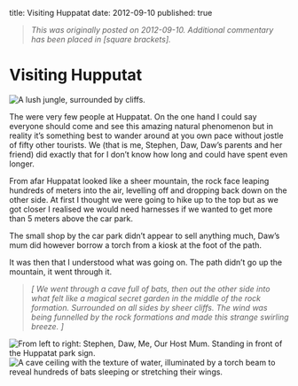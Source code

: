 title: Visiting Huppatat
date: 2012-09-10
published: true

> _This was originally posted on 2012-09-10. Additional commentary has been placed in [square brackets]._

# Visiting Hupputat

![A lush jungle, surrounded by cliffs.](jungle.png)

The were very few people at Huppatat. On the one hand I could say everyone should come and see this amazing natural phenomenon but in reality it’s something best to wander around at you own pace without jostle of fifty other tourists. We (that is me, Stephen, Daw, Daw’s parents and her friend) did exactly that for I don’t know how long and could have spent even longer.

From afar Huppatat looked like a sheer mountain, the rock face leaping hundreds of meters into the air, levelling off and dropping back down on the other side. At first I thought we were going to hike up to the top but as we got closer I realised we would need harnesses if we wanted to get more than 5 meters above the car park.

The small shop by the car park didn’t appear to sell anything much, Daw’s mum did however borrow a torch from a kiosk at the foot of the path.

It was then that I understood what was going on. The path didn’t go up the mountain, it went through it.

> _[ We went through a cave full of bats, then out the other side into what felt like a magical secret garden in the middle of the rock formation. Surrounded on all sides by sheer cliffs. The wind was being funnelled by the rock formations and made this strange swirling breeze. ]_

![From left to right: Stephen, Daw, Me, Our Host Mum. Standing in front of the Huppatat park sign.](huppatat.png)
![A cave ceiling with the texture of water, illuminated by a torch beam to reveal hundreds of bats sleeping or stretching their wings.](bats.png)